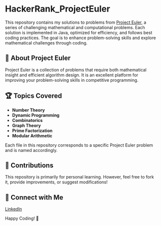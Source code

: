 # HackerRank_ProjectEuler

This repository contains my solutions to problems from [Project Euler](https://projecteuler.net/), a series of challenging mathematical and computational problems. Each solution is implemented in Java, optimized for efficiency, and follows best coding practices. The goal is to enhance problem-solving skills and explore mathematical challenges through coding.

## 🚀 About Project Euler

Project Euler is a collection of problems that require both mathematical insight and efficient algorithm design. It is an excellent platform for improving your problem-solving skills in competitive programming.

## 🏆 Topics Covered

- **Number Theory**
- **Dynamic Programming**
- **Combinatorics**
- **Graph Theory**
- **Prime Factorization**
- **Modular Arithmetic**

Each file in this repository corresponds to a specific Project Euler problem and is named accordingly.

## 🤝 Contributions

This repository is primarily for personal learning. However, feel free to fork it, provide improvements, or suggest modifications!

## 🌟 Connect with Me

[LinkedIn](https://www.linkedin.com/in/kohinoor-mallick)

Happy Coding! 🚀
